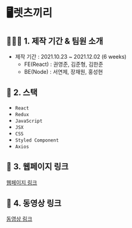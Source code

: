 # 🖥렛츠끼리





## 👨‍👧‍👦 1. 제작 기간 & 팀원 소개
- 제작 기간 : 2021.10.23 ~ 2021.12.02 (6 weeks)
  - FE(React) : 권영준, 김준형, 김한준
  - BE(Node) : 서연제, 장재원, 홍성현

## 🔨 2. 스택
* `React`
* `Redux`
* `JavaScript`
* `JSX`
* `CSS`
* `Styled Component`
* `Axios`

## 🔗 3. 웹페이지 링크
[웹페이지 링크](https://letskkirri.com/)

## 🔗 4. 동영상 링크
[동영상 링크](https://youtu.be/YNJTVbOcyKs)
